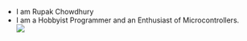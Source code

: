 - I am Rupak Chowdhury
- I am a Hobbyist Programmer and an Enthusiast of Microcontrollers.<br>
<a href="mailto:rupakc770@gmail.com"><img src="https://img.shields.io/badge/e‑mail-D14836.svg?style=for-the-badge&logo=GMail&logoColor=white"/></a>
